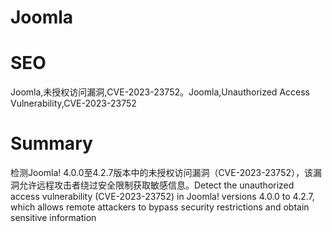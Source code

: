 # Joomla
# SEO
Joomla,未授权访问漏洞,CVE-2023-23752。Joomla,Unauthorized Access Vulnerability,CVE-2023-23752
# Summary
检测Joomla! 4.0.0至4.2.7版本中的未授权访问漏洞（CVE-2023-23752），该漏洞允许远程攻击者绕过安全限制获取敏感信息。Detect the unauthorized access vulnerability (CVE-2023-23752) in Joomla! versions 4.0.0 to 4.2.7, which allows remote attackers to bypass security restrictions and obtain sensitive information
